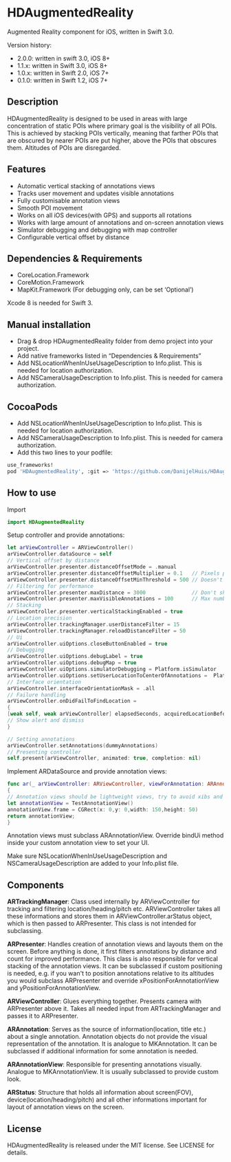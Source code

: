 # HDAugmentedReality

Augmented Reality component for iOS, written in Swift 3.0.

Version history:
- 2.0.0: written in swift 3.0, iOS 8+
- 1.1.x: written in Swift 3.0, iOS 8+
- 1.0.x: written in Swift 2.0, iOS 7+
- 0.1.0: written in Swift 1.2, iOS 7+

## Description

HDAugmentedReality is designed to be used in areas with large concentration of static POIs where
primary goal is the visibility of all POIs. This is achieved by stacking POIs vertically, meaning
that farther POIs that are obscured by nearer POIs are put higher, above the POIs that obscures them. 
Altitudes of POIs are disregarded.

## Features

- Automatic vertical stacking of annotations views
- Tracks user movement and updates visible annotations
- Fully customisable annotation views
- Smooth POI movement
- Works on all iOS devices(with GPS) and supports all rotations
- Works with large amount of annotations and on-screen annotation views
- Simulator debugging and debugging with map controller
- Configurable vertical offset by distance

## Dependencies & Requirements

- CoreLocation.Framework
- CoreMotion.Framework
- MapKit.Framework (For debugging only, can be set ‘Optional’)

Xcode 8 is needed for Swift 3.

## Manual installation

- Drag & drop HDAugmentedReality folder from demo project into your project.
- Add native frameworks listed in “Dependencies & Requirements”
- Add NSLocationWhenInUseUsageDescription to Info.plist. This is needed for location authorization.
- Add NSCameraUsageDescription to Info.plist. This is needed for camera authorization.

## CocoaPods

- Add NSLocationWhenInUseUsageDescription to Info.plist. This is needed for location authorization.
- Add NSCameraUsageDescription to Info.plist. This is needed for camera authorization.
- Add this two lines to your podfile: 
```bash
use_frameworks!
pod 'HDAugmentedReality', :git => 'https://github.com/DanijelHuis/HDAugmentedReality.git'
```

## How to use
Import
```swift
import HDAugmentedReality
```
Setup controller and provide annotations:
```swift
let arViewController = ARViewController()
arViewController.dataSource = self
// Vertical offset by distance
arViewController.presenter.distanceOffsetMode = .manual
arViewController.presenter.distanceOffsetMultiplier = 0.1   // Pixels per meter
arViewController.presenter.distanceOffsetMinThreshold = 500 // Doesn't raise annotations that are nearer than this
// Filtering for performance
arViewController.presenter.maxDistance = 3000               // Don't show annotations if they are farther than this
arViewController.presenter.maxVisibleAnnotations = 100      // Max number of annotations on the screen
// Stacking
arViewController.presenter.verticalStackingEnabled = true
// Location precision
arViewController.trackingManager.userDistanceFilter = 15
arViewController.trackingManager.reloadDistanceFilter = 50
// Ui
arViewController.uiOptions.closeButtonEnabled = true
// Debugging
arViewController.uiOptions.debugLabel = true
arViewController.uiOptions.debugMap = true
arViewController.uiOptions.simulatorDebugging = Platform.isSimulator
arViewController.uiOptions.setUserLocationToCenterOfAnnotations =  Platform.isSimulator
// Interface orientation
arViewController.interfaceOrientationMask = .all
// Failure handling
arViewController.onDidFailToFindLocation =
{
[weak self, weak arViewController] elapsedSeconds, acquiredLocationBefore in
// Show alert and dismiss
}

// Setting annotations
arViewController.setAnnotations(dummyAnnotations)
// Presenting controller
self.present(arViewController, animated: true, completion: nil)
```
Implement ARDataSource and provide annotation views:
```swift
func ar(_ arViewController: ARViewController, viewForAnnotation: ARAnnotation) -> ARAnnotationView
{
// Annotation views should be lightweight views, try to avoid xibs and autolayout all together.
let annotationView = TestAnnotationView()
annotationView.frame = CGRect(x: 0,y: 0,width: 150,height: 50)
return annotationView;
}

```
Annotation views must subclass ARAnnotationView. Override bindUi method inside your custom annotation view to set your UI.

Make sure NSLocationWhenInUseUsageDescription and NSCameraUsageDescription are added to your Info.plist file.

## Components
**ARTrackingManager**: Class used internally by ARViewController for tracking and filtering location/heading/pitch etc. ARViewController takes all these informations and stores them in ARViewController.arStatus object, which is then passed to ARPresenter. This class is not intended for subclassing.

**ARPresenter**: Handles creation of annotation views and layouts them on the screen. Before anything is done, it first filters annotations by distance and count for improved performance. This class is also responsible for vertical stacking of the annotation views. It can be subclassed if custom positioning is needed, e.g. if you wan't to position annotations relative to its altitudes you would subclass ARPresenter and override xPositionForAnnotationView and yPositionForAnnotationView.

**ARViewController**: Glues everything together. Presents camera with ARPresenter above it. Takes all needed input from ARTrackingManager and passes it to ARPresenter.

**ARAnnotation**: Serves as the source of information(location, title etc.) about a single annotation. Annotation objects do not provide the visual representation of the annotation. It is analogue to MKAnnotation. It can be subclassed if additional information for some annotation is needed. 

**ARAnnotationView**: Responsible for presenting annotations visually. Analogue to MKAnnotationView. It is usually subclassed to provide custom look.

**ARStatus**: Structure that holds all information about screen(FOV),  device(location/heading/pitch) and all other informations important for layout of annotation views on the screen.

## License 

HDAugmentedReality is released under the MIT license. See LICENSE for details.
